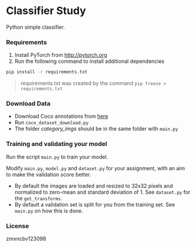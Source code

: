 # Classifier Study

Python simple classifier. 

### Requirements
1. Install PyTorch from http://pytorch.org
2. Run the following command to install additional dependencies

```bash
pip install -r requirements.txt
```
> requirements.txt was created by the command ```pip freeze > requirements.txt ```

### Download Data
- Download Coco annotations from [here](http://images.cocodataset.org/annotations/annotations_trainval2017.zip)
- Run `coco_dataset_download.py`
- The folder *category_imgs* should be in the same folder with `main.py`

### Training and validating your model
Run the script `main.py` to train your model.

Modify `main.py`, `model.py` and `dataset.py` for your assignment, with an aim to make the validation score better.

- By default the images are loaded and resized to 32x32 pixels and normalized to zero-mean and standard deviation of 1. See `dataset.py` for the `get_transforms`.
- By default a validation set is split for you from the training set. See `main.py` on how this is done.


### License

zmxncbv123098
